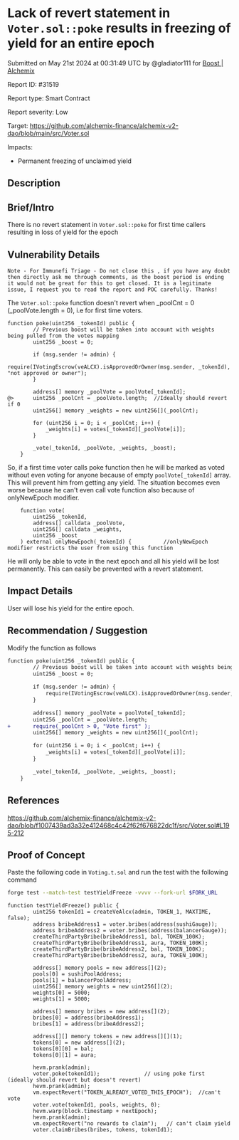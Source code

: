 
# Lack of revert statement in `Voter.sol::poke` results in freezing of yield for an entire epoch

Submitted on May 21st 2024 at 00:31:49 UTC by @gladiator111 for [Boost | Alchemix](https://immunefi.com/bounty/alchemix-boost/)

Report ID: #31519

Report type: Smart Contract

Report severity: Low

Target: https://github.com/alchemix-finance/alchemix-v2-dao/blob/main/src/Voter.sol

Impacts:
- Permanent freezing of unclaimed yield

## Description
## Brief/Intro
There is no revert statement in `Voter.sol::poke` for first time callers resulting in loss of yield for the epoch

## Vulnerability Details  
`Note - For Immunefi Triage - Do not close this , if you have any doubt then directly ask me through comments, as the boost period is ending it would not be great for this to get closed. It is a legitimate issue, I request you to read the report and POC carefully. Thanks!`  
                                                       
The `Voter.sol::poke` function doesn't revert when _poolCnt = 0 (_poolVote.length = 0), i.e for first time voters.
```solidity
function poke(uint256 _tokenId) public {
        // Previous boost will be taken into account with weights being pulled from the votes mapping
        uint256 _boost = 0;

        if (msg.sender != admin) {
            require(IVotingEscrow(veALCX).isApprovedOrOwner(msg.sender, _tokenId), "not approved or owner");
        }

        address[] memory _poolVote = poolVote[_tokenId];
@>      uint256 _poolCnt = _poolVote.length;  //Ideally should revert if 0
        uint256[] memory _weights = new uint256[](_poolCnt);

        for (uint256 i = 0; i < _poolCnt; i++) {
            _weights[i] = votes[_tokenId][_poolVote[i]];
        }

        _vote(_tokenId, _poolVote, _weights, _boost);
    }
```
So, if a first time voter calls poke function then he will be marked as voted without even voting for anyone because of empty `poolVote[_tokenId]` array. This will prevent him from getting any yield. The situation becomes even worse because he can't even call vote function also because of onlyNewEpoch modifier.
```solidity
    function vote(
        uint256 _tokenId,
        address[] calldata _poolVote,
        uint256[] calldata _weights,
        uint256 _boost
    ) external onlyNewEpoch(_tokenId) {          //onlyNewEpoch modifier restricts the user from using this function 
```
He will only be able to vote in the next epoch and all his yield will be lost permanently. This can easily be prevented with a revert statement.

## Impact Details
User will lose his yield for the entire epoch.

## Recommendation / Suggestion
Modify the function as follows
```diff
function poke(uint256 _tokenId) public {
        // Previous boost will be taken into account with weights being pulled from the votes mapping
        uint256 _boost = 0;

        if (msg.sender != admin) {
            require(IVotingEscrow(veALCX).isApprovedOrOwner(msg.sender, _tokenId), "not approved or owner");
        }

        address[] memory _poolVote = poolVote[_tokenId];
        uint256 _poolCnt = _poolVote.length;
+       require(_poolCnt > 0, "Vote first" );
        uint256[] memory _weights = new uint256[](_poolCnt);

        for (uint256 i = 0; i < _poolCnt; i++) {
            _weights[i] = votes[_tokenId][_poolVote[i]];
        }

        _vote(_tokenId, _poolVote, _weights, _boost);
    }
```

## References
https://github.com/alchemix-finance/alchemix-v2-dao/blob/f1007439ad3a32e412468c4c42f62f676822dc1f/src/Voter.sol#L195-212



## Proof of Concept
Paste the following code in `Voting.t.sol` and run the test with the following command
```bash
forge test --match-test testYieldFreeze -vvvv --fork-url $FORK_URL
```
```solidity
function testYieldFreeze() public {
        uint256 tokenId1 = createVeAlcx(admin, TOKEN_1, MAXTIME, false);
        address bribeAddress1 = voter.bribes(address(sushiGauge));
        address bribeAddress2 = voter.bribes(address(balancerGauge));
        createThirdPartyBribe(bribeAddress1, bal, TOKEN_100K);
        createThirdPartyBribe(bribeAddress1, aura, TOKEN_100K);
        createThirdPartyBribe(bribeAddress2, bal, TOKEN_100K);
        createThirdPartyBribe(bribeAddress2, aura, TOKEN_100K);

        address[] memory pools = new address[](2);
        pools[0] = sushiPoolAddress;
        pools[1] = balancerPoolAddress;
        uint256[] memory weights = new uint256[](2);
        weights[0] = 5000;
        weights[1] = 5000;

        address[] memory bribes = new address[](2);
        bribes[0] = address(bribeAddress1); 
        bribes[1] = address(bribeAddress2); 

        address[][] memory tokens = new address[][](1);
        tokens[0] = new address[](2);                
        tokens[0][0] = bal;
        tokens[0][1] = aura;

        hevm.prank(admin);
        voter.poke(tokenId1);              // using poke first (ideally should revert but doesn't revert)
        hevm.prank(admin);
        vm.expectRevert("TOKEN_ALREADY_VOTED_THIS_EPOCH");  //can't vote
        voter.vote(tokenId1, pools, weights, 0);
        hevm.warp(block.timestamp + nextEpoch);
        hevm.prank(admin);
        vm.expectRevert("no rewards to claim");   // can't claim yield
        voter.claimBribes(bribes, tokens, tokenId1);
```